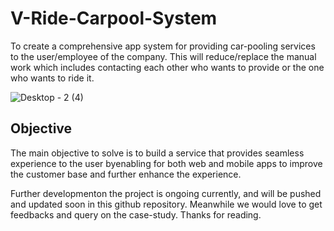 # V-Ride-Carpool-System
To create a comprehensive app system for providing car-pooling services to the user/employee of the company. This will reduce/replace the manual work which includes contacting each other who wants to provide or the one who wants to ride it.


![Desktop - 2 (4)](https://user-images.githubusercontent.com/31399779/87001027-1b17e600-c1d4-11ea-82bf-789c28d0cba5.png)

## Objective

The main objective to solve is to build a service that provides seamless experience to the user byenabling for both web and mobile apps to improve
the customer base and further enhance the experience.

Further developmenton the project is ongoing currently, and will be pushed and updated soon in this github repository.
Meanwhile we would love to get feedbacks and query on the case-study.
Thanks for reading. 


